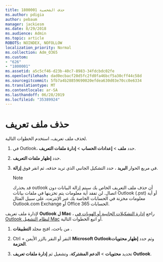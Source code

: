```yaml
---
title: 1800001 حذف الشخصية
ms.author: pdigia
author: pebaum
manager: jackiesm
ms.date: 8/29/2018
ms.audience: Admin
ms.topic: article
ROBOTS: NOINDEX, NOFOLLOW
localization_priority: Normal
ms.collection: Adm_O365
ms.custom:
- "626"
- "1800001"
ms.assetid: a5c5cf46-d23b-40c7-8983-34fdcbdc02fe
ms.openlocfilehash: dad0ecbacf20d5fc2fd0fa46bcf5a30cff44c58d
ms.sourcegitcommit: 5fb7a4b28859690020efdea630d03e70cc0e6334
ms.translationtype: MT
ms.contentlocale: ar-SA
ms.lasthandoff: 06/28/2019
ms.locfileid: "35389924"
---
```

# <a name="delete-a-profile"></a>حذف ملف تعريف

لحذف ملف تعريف، استخدم الخطوات التالية.
  
1. في Outlook، حدد **ملف** \> **إعدادات الحساب** \> **إدارة ملفات التعريف**.

2. حدد **إظهار ملفات التعريف**.

3. في مربع الحوار **البريد** ، حدد التشكيل الجانبي الذي تريد حذفه، ثم انقر فوق **إزالة**.

    > [!NOTE]
    > قد يحذرك outlook أن حذف ملف التعريف الخاص بك سيتم إزالة البيانات دون اتصال. لن تفقد أية معلومات يتم تخزينها في ملفات بيانات Outlook (.pst) أو أية معلومات مخزنة في الحسابات الخاصة بك عبر الإنترنت، على سبيل المثال Outlook.com Exchange أو Office 365 الحسابات.
  
لإدارة ملف تعريف **Outlook ل Mac** ، راجع [إدارة التشكيلات الجانبية أو الهويات في Outlook لنظام التشغيل Mac](https://support.office.com/article/fed2a955-74df-4a24-bef6-78a426958c4c.aspx) أو اتبع الخطوات التالية.
  
1. من باحث، افتح مجلد **التطبيقات** .

2. Ctrl + النقر أو النقر بالزر الأيمن **Microsoft Outlook**وثم حدد **إظهار محتويات الحزمة**.

3. تحديد **محتويات** \> **الدعم المشتركة**، وتشغيل ثم **إدارة ملفات تعريف Outlook**.
